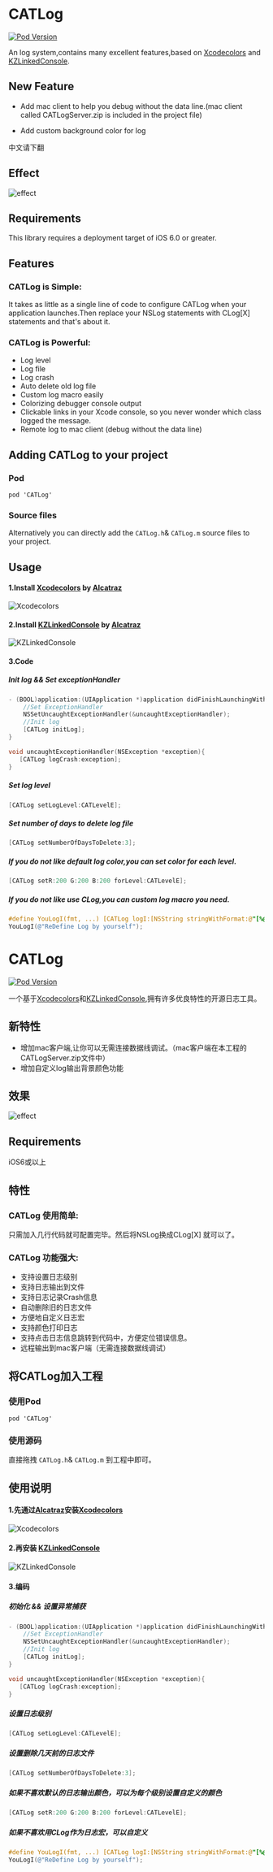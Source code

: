 # CATLog

[![Pod Version](https://github.com/CatchZeng/CATLog/blob/master/pod.png)](http://cocoadocs.org/docsets/CATLog/)


An log system,contains many excellent features,based on [Xcodecolors](https://github.com/robbiehanson/XcodeColors) and [KZLinkedConsole](https://github.com/krzysztofzablocki/KZLinkedConsole).

## New Feature
- Add mac client to help you debug without the data line.(mac client called CATLogServer.zip is included in the project file)

- Add custom background color for log

中文请下翻

## Effect 
![effect](https://github.com/CatchZeng/CATLog/blob/master/CATLog.gif)

## Requirements
This library requires a deployment target of iOS 6.0 or greater.

## Features

### CATLog is Simple:

It takes as little as a single line of code to configure CATLog when your application launches.Then replace your NSLog statements with CLog[X] statements and that's about it.

### CATLog is Powerful:
- Log level
- Log file
- Log crash
- Auto delete old log file
- Custom log macro easily
- Colorizing debugger console output
- Clickable links in your Xcode console, so you never wonder which class logged the message.
- Remote log to mac client (debug without the data line)

## Adding CATLog to your project

### Pod

`pod 'CATLog'`

### Source files

Alternatively you can directly add the `CATLog.h`& `CATLog.m`  source files to your project.

## Usage

#### 1.Install [Xcodecolors](https://github.com/robbiehanson/XcodeColors) by [Alcatraz](https://github.com/alcatraz/Alcatraz)

![Xcodecolors](https://github.com/CatchZeng/CATLog/blob/master/xcodecolors.jpg)

#### 2.Install [KZLinkedConsole](https://github.com/krzysztofzablocki/KZLinkedConsole) by [Alcatraz](https://github.com/alcatraz/Alcatraz)

![KZLinkedConsole](https://github.com/CatchZeng/CATLog/blob/master/kzlinkedconsole.jpg)

#### 3.Code

##### Init log && Set exceptionHandler

```objective-c
- (BOOL)application:(UIApplication *)application didFinishLaunchingWithOptions:(NSDictionary *)launchOptions {
    //Set ExceptionHandler
    NSSetUncaughtExceptionHandler(&uncaughtExceptionHandler);
    //Init log
	[CATLog initLog];
}

void uncaughtExceptionHandler(NSException *exception){
   [CATLog logCrash:exception];
}
```
	
##### Set log level

```objective-c
[CATLog setLogLevel:CATLevelE];
```

##### Set number of days to delete log file

```objective-c
[CATLog setNumberOfDaysToDelete:3];
```

##### If you do not like default log color,you can set color for each level.

```objective-c
[CATLog setR:200 G:200 B:200 forLevel:CATLevelE];
```
    
##### If you do not like use CLog,you can custom log macro you need.

```objective-c
#define YouLogI(fmt, ...) [CATLog logI:[NSString stringWithFormat:@"[%@:%d] %s %@",[NSString stringWithFormat:@"%s",__FILE__].lastPathComponent,__LINE__,__func__,fmt],##__VA_ARGS__,@""];
YouLogI(@"ReDefine Log by yourself");
```    




# CATLog
[![Pod Version](https://github.com/CatchZeng/CATLog/blob/master/pod.png)](http://cocoadocs.org/docsets/CATLog/)

一个基于[Xcodecolors](https://github.com/robbiehanson/XcodeColors)和[KZLinkedConsole](https://github.com/krzysztofzablocki/KZLinkedConsole),拥有许多优良特性的开源日志工具。

## 新特性
- 增加mac客户端,让你可以无需连接数据线调试。（mac客户端在本工程的CATLogServer.zip文件中）
- 增加自定义log输出背景颜色功能

## 效果 
![effect](https://github.com/CatchZeng/CATLog/blob/master/CATLog.gif)

## Requirements
iOS6或以上

## 特性

### CATLog 使用简单:
只需加入几行代码就可配置完毕。然后将NSLog换成CLog[X] 就可以了。

### CATLog 功能强大:
- 支持设置日志级别
- 支持日志输出到文件
- 支持日志记录Crash信息
- 自动删除旧的日志文件
- 方便地自定义日志宏
- 支持颜色打印日志
- 支持点击日志信息跳转到代码中，方便定位错误信息。
- 远程输出到mac客户端（无需连接数据线调试）

## 将CATLog加入工程

### 使用Pod

`pod 'CATLog'`

### 使用源码

直接拖拽 `CATLog.h`& `CATLog.m` 到工程中即可。

## 使用说明

#### 1.先通过[Alcatraz](https://github.com/alcatraz/Alcatraz)安装[Xcodecolors](https://github.com/robbiehanson/XcodeColors) 
![Xcodecolors](https://github.com/CatchZeng/CATLog/blob/master/xcodecolors.jpg)

#### 2.再安装 [KZLinkedConsole](https://github.com/krzysztofzablocki/KZLinkedConsole)
![KZLinkedConsole](https://github.com/CatchZeng/CATLog/blob/master/kzlinkedconsole.jpg)

#### 3.编码

##### 初始化 && 设置异常捕获

```objective-c
- (BOOL)application:(UIApplication *)application didFinishLaunchingWithOptions:(NSDictionary *)launchOptions {
    //Set ExceptionHandler
    NSSetUncaughtExceptionHandler(&uncaughtExceptionHandler);
    //Init log
	[CATLog initLog];
}

void uncaughtExceptionHandler(NSException *exception){
   [CATLog logCrash:exception];
}
```
	
##### 设置日志级别

```objective-c
[CATLog setLogLevel:CATLevelE];
```
##### 设置删除几天前的日志文件

```objective-c
[CATLog setNumberOfDaysToDelete:3];
```

##### 如果不喜欢默认的日志输出颜色，可以为每个级别设置自定义的颜色

```objective-c
[CATLog setR:200 G:200 B:200 forLevel:CATLevelE];
```

    
##### 如果不喜欢用CLog作为日志宏，可以自定义

```objective-c
#define YouLogI(fmt, ...) [CATLog logI:[NSString stringWithFormat:@"[%@:%d] %s %@",[NSString stringWithFormat:@"%s",__FILE__].lastPathComponent,__LINE__,__func__,fmt],##__VA_ARGS__,@""];               
YouLogI(@"ReDefine Log by yourself");
```    
